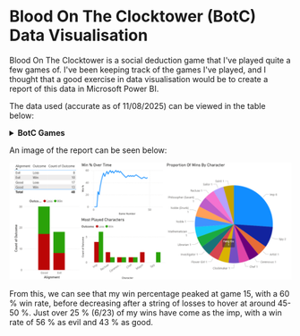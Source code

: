 # Blood On The Clocktower (BotC) Data Visualisation

Blood On The Clocktower is a social deduction game that I've played quite a few games of. I've been keeping track of the games I've played, and I thought that a good exercise in data visualisation would be to create a report of this data in Microsoft Power BI.

The data used (accurate as of 11/08/2025) can be viewed in the table below:

<details>
<summary><strong>BotC Games</strong></summary>

<style type="text/css">
.tg  {border-collapse:collapse;border-spacing:0;}
.tg td{border-color:black;border-style:solid;border-width:1px;font-family:Arial, sans-serif;font-size:14px;
  overflow:hidden;padding:10px 5px;word-break:normal;}
.tg th{border-color:black;border-style:solid;border-width:1px;font-family:Arial, sans-serif;font-size:14px;
  font-weight:normal;overflow:hidden;padding:10px 5px;word-break:normal;}
.tg .tg-0pky{border-color:inherit;text-align:left;vertical-align:top}
.tg .tg-dvpl{border-color:inherit;text-align:right;vertical-align:top}
</style>
<table class="tg"><thead>
  <tr>
    <th class="tg-0pky">Game Number</th>
    <th class="tg-0pky">Date</th>
    <th class="tg-0pky">Type</th>
    <th class="tg-0pky">Script</th>
    <th class="tg-0pky">Alignment</th>
    <th class="tg-0pky">Character</th>
    <th class="tg-0pky">Outcome</th>
    <th class="tg-0pky">Win %</th>
  </tr></thead>
<tbody>
  <tr>
    <td class="tg-dvpl">1</td>
    <td class="tg-dvpl">26/06/2024</td>
    <td class="tg-0pky">Normal</td>
    <td class="tg-0pky">Trouble Brewing</td>
    <td class="tg-0pky">Good</td>
    <td class="tg-0pky">Chef</td>
    <td class="tg-0pky">Loss</td>
    <td class="tg-0pky">0</td>
  </tr>
  <tr>
    <td class="tg-dvpl">2</td>
    <td class="tg-dvpl">26/06/2024</td>
    <td class="tg-0pky">Normal</td>
    <td class="tg-0pky">Trouble Brewing</td>
    <td class="tg-0pky">Good</td>
    <td class="tg-0pky">Mayor</td>
    <td class="tg-0pky">Loss</td>
    <td class="tg-0pky">0</td>
  </tr>
  <tr>
    <td class="tg-dvpl">3</td>
    <td class="tg-dvpl">01/07/2024</td>
    <td class="tg-0pky">Normal</td>
    <td class="tg-0pky">My Beloved Monster</td>
    <td class="tg-0pky">Good</td>
    <td class="tg-0pky">Balloonist</td>
    <td class="tg-0pky">Loss</td>
    <td class="tg-0pky">0</td>
  </tr>
  <tr>
    <td class="tg-dvpl">4</td>
    <td class="tg-dvpl">01/07/2024</td>
    <td class="tg-0pky">Normal</td>
    <td class="tg-0pky">Land Of The Midnight Sun</td>
    <td class="tg-0pky">Good</td>
    <td class="tg-0pky">Clockmaker</td>
    <td class="tg-0pky">Win</td>
    <td class="tg-0pky">25</td>
  </tr>
  <tr>
    <td class="tg-dvpl">5</td>
    <td class="tg-dvpl">01/07/2024</td>
    <td class="tg-0pky">Teensyville</td>
    <td class="tg-0pky">Race To The Bottom</td>
    <td class="tg-0pky">Evil</td>
    <td class="tg-0pky">Vortox</td>
    <td class="tg-0pky">Loss</td>
    <td class="tg-0pky">20</td>
  </tr>
  <tr>
    <td class="tg-dvpl">6</td>
    <td class="tg-dvpl">17/07/2024</td>
    <td class="tg-0pky">Normal</td>
    <td class="tg-0pky">Trouble Brewing</td>
    <td class="tg-0pky">Evil</td>
    <td class="tg-0pky">Imp</td>
    <td class="tg-0pky">Win</td>
    <td class="tg-0pky">33.33333333</td>
  </tr>
  <tr>
    <td class="tg-dvpl">7</td>
    <td class="tg-dvpl">17/07/2024</td>
    <td class="tg-0pky">Normal</td>
    <td class="tg-0pky">Trouble Brewing</td>
    <td class="tg-0pky">Evil</td>
    <td class="tg-0pky">Imp</td>
    <td class="tg-0pky">Win</td>
    <td class="tg-0pky">42.85714286</td>
  </tr>
  <tr>
    <td class="tg-dvpl">8</td>
    <td class="tg-dvpl">24/07/2024</td>
    <td class="tg-0pky">Normal</td>
    <td class="tg-0pky">Trouble Brewing</td>
    <td class="tg-0pky">Good</td>
    <td class="tg-0pky">Saint</td>
    <td class="tg-0pky">Win</td>
    <td class="tg-0pky">50</td>
  </tr>
  <tr>
    <td class="tg-dvpl">9</td>
    <td class="tg-dvpl">24/07/2024</td>
    <td class="tg-0pky">Normal</td>
    <td class="tg-0pky">Trouble Brewing</td>
    <td class="tg-0pky">Evil</td>
    <td class="tg-0pky">Spy</td>
    <td class="tg-0pky">Win</td>
    <td class="tg-0pky">55.55555556</td>
  </tr>
  <tr>
    <td class="tg-dvpl">10</td>
    <td class="tg-dvpl">31/07/2024</td>
    <td class="tg-0pky">Normal</td>
    <td class="tg-0pky">Bad Moon Rising</td>
    <td class="tg-0pky">Evil</td>
    <td class="tg-0pky">Godfather</td>
    <td class="tg-0pky">Loss</td>
    <td class="tg-0pky">50</td>
  </tr>
  <tr>
    <td class="tg-dvpl">11</td>
    <td class="tg-dvpl">31/07/2024</td>
    <td class="tg-0pky">Normal</td>
    <td class="tg-0pky">Sects &amp; Violets</td>
    <td class="tg-0pky">Good</td>
    <td class="tg-0pky">Mathematician</td>
    <td class="tg-0pky">Win</td>
    <td class="tg-0pky">54.54545455</td>
  </tr>
  <tr>
    <td class="tg-dvpl">12</td>
    <td class="tg-dvpl">17/08/2024</td>
    <td class="tg-0pky">Normal</td>
    <td class="tg-0pky">Trouble Brewing</td>
    <td class="tg-0pky">Evil</td>
    <td class="tg-0pky">Imp</td>
    <td class="tg-0pky">Win</td>
    <td class="tg-0pky">58.33333333</td>
  </tr>
  <tr>
    <td class="tg-dvpl">13</td>
    <td class="tg-dvpl">24/08/2024</td>
    <td class="tg-0pky">Normal</td>
    <td class="tg-0pky">A Perfect Place</td>
    <td class="tg-0pky">Evil</td>
    <td class="tg-0pky">Cerenovus</td>
    <td class="tg-0pky">Loss</td>
    <td class="tg-0pky">53.84615385</td>
  </tr>
  <tr>
    <td class="tg-dvpl">14</td>
    <td class="tg-dvpl">30/08/2024</td>
    <td class="tg-0pky">Normal</td>
    <td class="tg-0pky">Back To School</td>
    <td class="tg-0pky">Good</td>
    <td class="tg-0pky">Librarian</td>
    <td class="tg-0pky">Win</td>
    <td class="tg-0pky">57.14285714</td>
  </tr>
  <tr>
    <td class="tg-dvpl">15</td>
    <td class="tg-dvpl">30/08/2024</td>
    <td class="tg-0pky">Normal</td>
    <td class="tg-0pky">(You Will Never) Break The Chain</td>
    <td class="tg-0pky">Good</td>
    <td class="tg-0pky">Sailor</td>
    <td class="tg-0pky">Win</td>
    <td class="tg-0pky">60</td>
  </tr>
  <tr>
    <td class="tg-dvpl">16</td>
    <td class="tg-dvpl">31/08/2024</td>
    <td class="tg-0pky">Normal</td>
    <td class="tg-0pky">Trouble Brewing</td>
    <td class="tg-0pky">Good</td>
    <td class="tg-0pky">Recluse</td>
    <td class="tg-0pky">Loss</td>
    <td class="tg-0pky">56.25</td>
  </tr>
  <tr>
    <td class="tg-dvpl">17</td>
    <td class="tg-dvpl">31/08/2024</td>
    <td class="tg-0pky">Normal</td>
    <td class="tg-0pky">Sects &amp; Violets</td>
    <td class="tg-0pky">Evil</td>
    <td class="tg-0pky">Cerenovus</td>
    <td class="tg-0pky">Win</td>
    <td class="tg-0pky">58.82352941</td>
  </tr>
  <tr>
    <td class="tg-dvpl">18</td>
    <td class="tg-dvpl">04/09/2024</td>
    <td class="tg-0pky">Normal</td>
    <td class="tg-0pky">Bad Moon Rising</td>
    <td class="tg-0pky">Good</td>
    <td class="tg-0pky">Pacifist</td>
    <td class="tg-0pky">Loss</td>
    <td class="tg-0pky">55.55555556</td>
  </tr>
  <tr>
    <td class="tg-dvpl">19</td>
    <td class="tg-dvpl">04/09/2024</td>
    <td class="tg-0pky">Normal</td>
    <td class="tg-0pky">Trouble Brewing</td>
    <td class="tg-0pky">Evil</td>
    <td class="tg-0pky">Imp</td>
    <td class="tg-0pky">Win</td>
    <td class="tg-0pky">57.89473684</td>
  </tr>
  <tr>
    <td class="tg-dvpl">20</td>
    <td class="tg-dvpl">07/09/2024</td>
    <td class="tg-0pky">Normal</td>
    <td class="tg-0pky">Sects &amp; Violets</td>
    <td class="tg-0pky">Good</td>
    <td class="tg-0pky">Philosopher (Savant)</td>
    <td class="tg-0pky">Win</td>
    <td class="tg-0pky">60</td>
  </tr>
  <tr>
    <td class="tg-dvpl">21</td>
    <td class="tg-dvpl">07/09/2024</td>
    <td class="tg-0pky">Normal</td>
    <td class="tg-0pky">Trouble Brewing</td>
    <td class="tg-0pky">Good</td>
    <td class="tg-0pky">Monk</td>
    <td class="tg-0pky">Loss</td>
    <td class="tg-0pky">57.14285714</td>
  </tr>
  <tr>
    <td class="tg-dvpl">22</td>
    <td class="tg-dvpl">07/09/2024</td>
    <td class="tg-0pky">Normal</td>
    <td class="tg-0pky">Trouble Brewing</td>
    <td class="tg-0pky">Good</td>
    <td class="tg-0pky">Chef</td>
    <td class="tg-0pky">Win</td>
    <td class="tg-0pky">59.09090909</td>
  </tr>
  <tr>
    <td class="tg-dvpl">23</td>
    <td class="tg-dvpl">07/09/2024</td>
    <td class="tg-0pky">Normal</td>
    <td class="tg-0pky">Trouble Brewing</td>
    <td class="tg-0pky">Good</td>
    <td class="tg-0pky">Recluse</td>
    <td class="tg-0pky">Loss</td>
    <td class="tg-0pky">56.52173913</td>
  </tr>
  <tr>
    <td class="tg-dvpl">24</td>
    <td class="tg-dvpl">07/09/2024</td>
    <td class="tg-0pky">Normal</td>
    <td class="tg-0pky">Smoked Onions</td>
    <td class="tg-0pky">Good</td>
    <td class="tg-0pky">Noble (Drunk)</td>
    <td class="tg-0pky">Win</td>
    <td class="tg-0pky">58.33333333</td>
  </tr>
  <tr>
    <td class="tg-dvpl">25</td>
    <td class="tg-dvpl">14/09/2024</td>
    <td class="tg-0pky">Normal</td>
    <td class="tg-0pky">Sects &amp; Violets</td>
    <td class="tg-0pky">Good</td>
    <td class="tg-0pky">Dreamer</td>
    <td class="tg-0pky">Loss</td>
    <td class="tg-0pky">56</td>
  </tr>
  <tr>
    <td class="tg-dvpl">26</td>
    <td class="tg-dvpl">14/09/2024</td>
    <td class="tg-0pky">Normal</td>
    <td class="tg-0pky">Trouble Brewing</td>
    <td class="tg-0pky">Good</td>
    <td class="tg-0pky">Mayor</td>
    <td class="tg-0pky">Loss</td>
    <td class="tg-0pky">53.84615385</td>
  </tr>
  <tr>
    <td class="tg-dvpl">27</td>
    <td class="tg-dvpl">21/09/2024</td>
    <td class="tg-0pky">Normal</td>
    <td class="tg-0pky">Sects &amp; Violets</td>
    <td class="tg-0pky">Good</td>
    <td class="tg-0pky">Town Crier</td>
    <td class="tg-0pky">Loss</td>
    <td class="tg-0pky">51.85185185</td>
  </tr>
  <tr>
    <td class="tg-dvpl">28</td>
    <td class="tg-dvpl">21/09/2024</td>
    <td class="tg-0pky">Normal</td>
    <td class="tg-0pky">Bad Moon Rising</td>
    <td class="tg-0pky">Good</td>
    <td class="tg-0pky">Exorcist</td>
    <td class="tg-0pky">Loss</td>
    <td class="tg-0pky">50</td>
  </tr>
  <tr>
    <td class="tg-dvpl">29</td>
    <td class="tg-dvpl">21/09/2024</td>
    <td class="tg-0pky">Normal</td>
    <td class="tg-0pky">Trouble Brewing</td>
    <td class="tg-0pky">Good</td>
    <td class="tg-0pky">Washerwoman</td>
    <td class="tg-0pky">Loss</td>
    <td class="tg-0pky">48.27586207</td>
  </tr>
  <tr>
    <td class="tg-dvpl">30</td>
    <td class="tg-dvpl">21/09/2024</td>
    <td class="tg-0pky">Normal</td>
    <td class="tg-0pky">Trouble Brewing</td>
    <td class="tg-0pky">Good</td>
    <td class="tg-0pky">Investigator</td>
    <td class="tg-0pky">Win</td>
    <td class="tg-0pky">50</td>
  </tr>
  <tr>
    <td class="tg-dvpl">31</td>
    <td class="tg-dvpl">27/09/2024</td>
    <td class="tg-0pky">Normal</td>
    <td class="tg-0pky">Dark and Stormy-caught</td>
    <td class="tg-0pky">Good</td>
    <td class="tg-0pky">Noble</td>
    <td class="tg-0pky">Win</td>
    <td class="tg-0pky">51.61290323</td>
  </tr>
  <tr>
    <td class="tg-dvpl">32</td>
    <td class="tg-dvpl">27/09/2024</td>
    <td class="tg-0pky">Normal</td>
    <td class="tg-0pky">Malchemy</td>
    <td class="tg-0pky">Evil</td>
    <td class="tg-0pky">Imp</td>
    <td class="tg-0pky">Loss</td>
    <td class="tg-0pky">50</td>
  </tr>
  <tr>
    <td class="tg-dvpl">33</td>
    <td class="tg-dvpl">27/09/2024</td>
    <td class="tg-0pky">Normal</td>
    <td class="tg-0pky">Malchemy</td>
    <td class="tg-0pky">Evil</td>
    <td class="tg-0pky">Fang Gu</td>
    <td class="tg-0pky">Win</td>
    <td class="tg-0pky">51.51515152</td>
  </tr>
  <tr>
    <td class="tg-dvpl">34</td>
    <td class="tg-dvpl">27/09/2024</td>
    <td class="tg-0pky">Normal</td>
    <td class="tg-0pky">Induced Labour</td>
    <td class="tg-0pky">Good</td>
    <td class="tg-0pky">Shugenja</td>
    <td class="tg-0pky">Loss</td>
    <td class="tg-0pky">50</td>
  </tr>
  <tr>
    <td class="tg-dvpl">35</td>
    <td class="tg-dvpl">28/09/2024</td>
    <td class="tg-0pky">Normal</td>
    <td class="tg-0pky">Trouble Brewing</td>
    <td class="tg-0pky">Evil</td>
    <td class="tg-0pky">Imp</td>
    <td class="tg-0pky">Win</td>
    <td class="tg-0pky">51.42857143</td>
  </tr>
  <tr>
    <td class="tg-dvpl">36</td>
    <td class="tg-dvpl">28/09/2024</td>
    <td class="tg-0pky">Normal</td>
    <td class="tg-0pky">Trouble Brewing</td>
    <td class="tg-0pky">Evil</td>
    <td class="tg-0pky">Imp</td>
    <td class="tg-0pky">Loss</td>
    <td class="tg-0pky">50</td>
  </tr>
  <tr>
    <td class="tg-dvpl">37</td>
    <td class="tg-dvpl">28/09/2024</td>
    <td class="tg-0pky">Normal</td>
    <td class="tg-0pky">Sects &amp; Violets</td>
    <td class="tg-0pky">Good</td>
    <td class="tg-0pky">Artist</td>
    <td class="tg-0pky">Win</td>
    <td class="tg-0pky">51.35135135</td>
  </tr>
  <tr>
    <td class="tg-dvpl">38</td>
    <td class="tg-dvpl">29/05/2025</td>
    <td class="tg-0pky">Normal</td>
    <td class="tg-0pky">Trouble Brewing</td>
    <td class="tg-0pky">Evil</td>
    <td class="tg-0pky">Imp</td>
    <td class="tg-0pky">Win</td>
    <td class="tg-0pky">52.63157895</td>
  </tr>
  <tr>
    <td class="tg-dvpl">39</td>
    <td class="tg-dvpl">29/05/2025</td>
    <td class="tg-0pky">Normal</td>
    <td class="tg-0pky">Trouble Brewing</td>
    <td class="tg-0pky">Evil</td>
    <td class="tg-0pky">Imp</td>
    <td class="tg-0pky">Loss</td>
    <td class="tg-0pky">51.28205128</td>
  </tr>
  <tr>
    <td class="tg-dvpl">40</td>
    <td class="tg-dvpl">29/05/2025</td>
    <td class="tg-0pky">Normal</td>
    <td class="tg-0pky">Trouble Brewing</td>
    <td class="tg-0pky">Evil</td>
    <td class="tg-0pky">Poisoner</td>
    <td class="tg-0pky">Loss</td>
    <td class="tg-0pky">50</td>
  </tr>
  <tr>
    <td class="tg-dvpl">41</td>
    <td class="tg-dvpl">18/06/2025</td>
    <td class="tg-0pky">Normal</td>
    <td class="tg-0pky">Trouble Brewing</td>
    <td class="tg-0pky">Good</td>
    <td class="tg-0pky">Ravenkeeper</td>
    <td class="tg-0pky">Loss</td>
    <td class="tg-0pky">48.7804878</td>
  </tr>
  <tr>
    <td class="tg-dvpl">42</td>
    <td class="tg-dvpl">18/06/2025</td>
    <td class="tg-0pky">Normal</td>
    <td class="tg-0pky">Trouble Brewing</td>
    <td class="tg-0pky">Good</td>
    <td class="tg-0pky">Soldier</td>
    <td class="tg-0pky">Loss</td>
    <td class="tg-0pky">47.61904762</td>
  </tr>
  <tr>
    <td class="tg-dvpl">43</td>
    <td class="tg-dvpl">26/06/2025</td>
    <td class="tg-0pky">Normal</td>
    <td class="tg-0pky">Trouble Brewing</td>
    <td class="tg-0pky">Evil</td>
    <td class="tg-0pky">Imp</td>
    <td class="tg-0pky">Loss</td>
    <td class="tg-0pky">46.51162791</td>
  </tr>
  <tr>
    <td class="tg-dvpl">44</td>
    <td class="tg-dvpl">26/06/2025</td>
    <td class="tg-0pky">Normal</td>
    <td class="tg-0pky">Trouble Brewing</td>
    <td class="tg-0pky">Evil</td>
    <td class="tg-0pky">Spy</td>
    <td class="tg-0pky">Win</td>
    <td class="tg-0pky">47.72727273</td>
  </tr>
  <tr>
    <td class="tg-dvpl">45</td>
    <td class="tg-dvpl">26/06/2025</td>
    <td class="tg-0pky">Normal</td>
    <td class="tg-0pky">Trouble Brewing</td>
    <td class="tg-0pky">Good</td>
    <td class="tg-0pky">Recluse</td>
    <td class="tg-0pky">Win</td>
    <td class="tg-0pky">48.88888889</td>
  </tr>
  <tr>
    <td class="tg-dvpl">46</td>
    <td class="tg-dvpl">06/08/2025</td>
    <td class="tg-0pky">Normal</td>
    <td class="tg-0pky">Sects &amp; Violets</td>
    <td class="tg-0pky">Good</td>
    <td class="tg-0pky">Sweetheart</td>
    <td class="tg-0pky">Loss</td>
    <td class="tg-0pky">47.82608696</td>
  </tr>
  <tr>
    <td class="tg-dvpl">47</td>
    <td class="tg-dvpl">06/08/2025</td>
    <td class="tg-0pky">Normal </td>
    <td class="tg-0pky">Sects &amp; Violets</td>
    <td class="tg-0pky">Good</td>
    <td class="tg-0pky">Barber</td>
    <td class="tg-0pky">Loss</td>
    <td class="tg-0pky">46.80851064</td>
  </tr>
  <tr>
    <td class="tg-dvpl">48</td>
    <td class="tg-dvpl">06/08/2025</td>
    <td class="tg-0pky">Normal</td>
    <td class="tg-0pky">Sects &amp; Violets</td>
    <td class="tg-0pky">Good</td>
    <td class="tg-0pky">Flower Girl</td>
    <td class="tg-0pky">Win</td>
    <td class="tg-0pky">47.91666667</td>
  </tr>
</tbody></table>

</details>


An image of the report can be seen below:

![BotC Graphs](images/project_3/BotC_stats.png)

From this, we can see that my win percentage peaked at game 15, with a 60 % win rate, before decreasing after a string of losses to hover at around 45-50 %. Just over 25 % (6/23) of my wins have come as the imp, with a win rate of 56 % as evil and 43 % as good.
